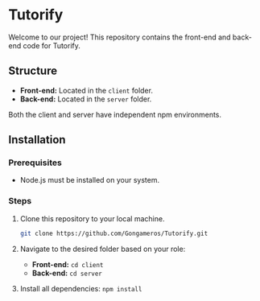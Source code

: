 # Tutorify

Welcome to our project! This repository contains the front-end and back-end code for Tutorify.

## Structure

- **Front-end:** Located in the `client` folder.
- **Back-end:** Located in the `server` folder.

Both the client and server have independent npm environments.

## Installation

### Prerequisites
- Node.js must be installed on your system.

### Steps
1. Clone this repository to your local machine.
   ```sh
   git clone https://github.com/Gongameros/Tutorify.git

2. Navigate to the desired folder based on your role:
   - **Front-end:** `cd client`
   - **Back-end:**  `cd server`

3. Install all dependencies:
   `npm install`
   
   
